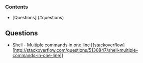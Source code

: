 ### Contents
* [Questions] (#questions)

## Questions
* Shell - Multiple commands in one line [[stackoverflow][http://stackoverflow.com/questions/5130847/shell-multiple-commands-in-one-line]]
